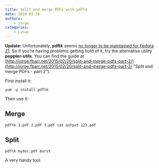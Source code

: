 ```yaml
---
title: Split and merge PDFs with pdftk
date: 2010-01-20
authors:
    - jorge
categories:
    - Linux
---
```

**Update:** Unfortunately, **pdftk** seems [no longer to be maintained for Fedora 21](https://bugzilla.redhat.com/show_bug.cgi?id=1033302). So if you’re having problems getting hold of it, try the alternative utility **poppler-utils**. You can find the guide at [http://jorge.fbarr.net/2015/02/20/split-and-merge-pdfs-part-2/](http://jorge.fbarr.net/2015/02/20/split-and-merge-pdfs-part-2/ "Split and merge PDFs - part 2").

First install it:

```
yum -y install pdftk
```

Then use it:

Merge
-----

```
pdftk 1.pdf 2.pdf 3.pdf cat output 123.pdf
```

Split
-----

```
pdftk mydoc.pdf burst
```

A very handy tool.